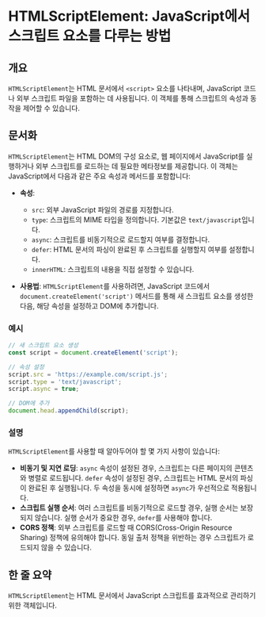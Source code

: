 <!--
Meta Description: # HTMLScriptElement: JavaScript에서 스크립트 요소를 다루는 방법 ## 개요 `HTMLScriptElement`는 HTML 문서에서 `<script>` 요소를 나타내며, JavaScript 코드나 외부 스크립트 파일을 포함하는 데 사용됩니다. 이...
Meta Keywords: script, javascript, htmlscriptelement, 스크립트를, 스크립트
-->

# HTMLScriptElement: JavaScript에서 스크립트 요소를 다루는 방법

## 개요
`HTMLScriptElement`는 HTML 문서에서 `<script>` 요소를 나타내며, JavaScript 코드나 외부 스크립트 파일을 포함하는 데 사용됩니다. 이 객체를 통해 스크립트의 속성과 동작을 제어할 수 있습니다.

## 문서화
`HTMLScriptElement`는 HTML DOM의 구성 요소로, 웹 페이지에서 JavaScript를 실행하거나 외부 스크립트를 로드하는 데 필요한 메타정보를 제공합니다. 이 객체는 JavaScript에서 다음과 같은 주요 속성과 메서드를 포함합니다:

- **속성**:
  - `src`: 외부 JavaScript 파일의 경로를 지정합니다.
  - `type`: 스크립트의 MIME 타입을 정의합니다. 기본값은 `text/javascript`입니다.
  - `async`: 스크립트를 비동기적으로 로드할지 여부를 결정합니다.
  - `defer`: HTML 문서의 파싱이 완료된 후 스크립트를 실행할지 여부를 설정합니다.
  - `innerHTML`: 스크립트의 내용을 직접 설정할 수 있습니다.

- **사용법**:
  `HTMLScriptElement`를 사용하려면, JavaScript 코드에서 `document.createElement('script')` 메서드를 통해 새 스크립트 요소를 생성한 다음, 해당 속성을 설정하고 DOM에 추가합니다.

### 예시
```javascript
// 새 스크립트 요소 생성
const script = document.createElement('script');

// 속성 설정
script.src = 'https://example.com/script.js';
script.type = 'text/javascript';
script.async = true;

// DOM에 추가
document.head.appendChild(script);
```

### 설명
`HTMLScriptElement`를 사용할 때 알아두어야 할 몇 가지 사항이 있습니다:

- **비동기 및 지연 로딩**: `async` 속성이 설정된 경우, 스크립트는 다른 페이지의 콘텐츠와 병렬로 로드됩니다. `defer` 속성이 설정된 경우, 스크립트는 HTML 문서의 파싱이 완료된 후 실행됩니다. 두 속성을 동시에 설정하면 `async`가 우선적으로 적용됩니다.
- **스크립트 실행 순서**: 여러 스크립트를 비동기적으로 로드할 경우, 실행 순서는 보장되지 않습니다. 실행 순서가 중요한 경우, `defer`를 사용해야 합니다.
- **CORS 정책**: 외부 스크립트를 로드할 때 CORS(Cross-Origin Resource Sharing) 정책에 유의해야 합니다. 동일 출처 정책을 위반하는 경우 스크립트가 로드되지 않을 수 있습니다.

## 한 줄 요약
`HTMLScriptElement`는 HTML 문서에서 JavaScript 스크립트를 효과적으로 관리하기 위한 객체입니다.
